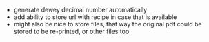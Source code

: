  - generate dewey decimal number automatically
 - add ability to store url with recipe in case that is available
 - might also be nice to store files, that way the original pdf could be stored to be re-printed, or other files too
 